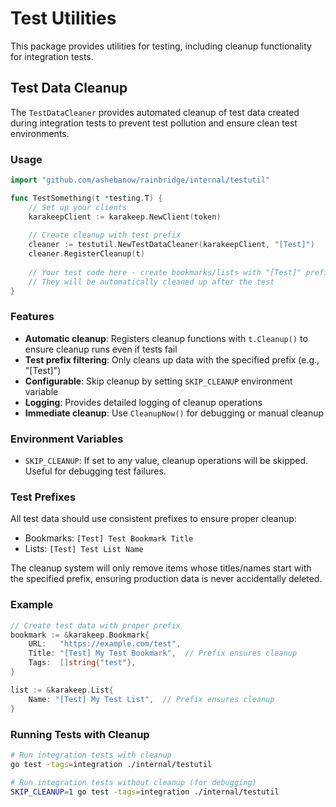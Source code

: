 # Test Utilities

This package provides utilities for testing, including cleanup functionality for integration tests.

## Test Data Cleanup

The `TestDataCleaner` provides automated cleanup of test data created during integration tests to prevent test pollution and ensure clean test environments.

### Usage

```go
import "github.com/ashebanow/rainbridge/internal/testutil"

func TestSomething(t *testing.T) {
    // Set up your clients
    karakeepClient := karakeep.NewClient(token)
    
    // Create cleanup with test prefix
    cleaner := testutil.NewTestDataCleaner(karakeepClient, "[Test]")
    cleaner.RegisterCleanup(t)
    
    // Your test code here - create bookmarks/lists with "[Test]" prefix
    // They will be automatically cleaned up after the test
}
```

### Features

- **Automatic cleanup**: Registers cleanup functions with `t.Cleanup()` to ensure cleanup runs even if tests fail
- **Test prefix filtering**: Only cleans up data with the specified prefix (e.g., "[Test]")
- **Configurable**: Skip cleanup by setting `SKIP_CLEANUP` environment variable
- **Logging**: Provides detailed logging of cleanup operations
- **Immediate cleanup**: Use `CleanupNow()` for debugging or manual cleanup

### Environment Variables

- `SKIP_CLEANUP`: If set to any value, cleanup operations will be skipped. Useful for debugging test failures.

### Test Prefixes

All test data should use consistent prefixes to ensure proper cleanup:
- Bookmarks: `[Test] Test Bookmark Title`
- Lists: `[Test] Test List Name`

The cleanup system will only remove items whose titles/names start with the specified prefix, ensuring production data is never accidentally deleted.

### Example

```go
// Create test data with proper prefix
bookmark := &karakeep.Bookmark{
    URL:   "https://example.com/test",
    Title: "[Test] My Test Bookmark",  // Prefix ensures cleanup
    Tags:  []string{"test"},
}

list := &karakeep.List{
    Name: "[Test] My Test List",  // Prefix ensures cleanup
}
```

### Running Tests with Cleanup

```bash
# Run integration tests with cleanup
go test -tags=integration ./internal/testutil

# Run integration tests without cleanup (for debugging)
SKIP_CLEANUP=1 go test -tags=integration ./internal/testutil
```